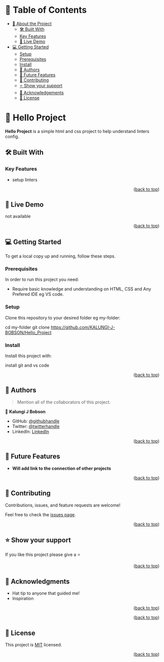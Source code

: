 <a name="readme-top"></a>



<!-- TABLE OF CONTENTS -->

# 📗 Table of Contents

- [📖 About the Project](#about-project)
  - [🛠 Built With](#built-with)
  - [Key Features](#key-features)
  - [🚀 Live Demo](#live-demo)
- [💻 Getting Started](#getting-started)
  - [Setup](#setup)
  - [Prerequisites](#prerequisites)
  - [Install](#install)
  - [👥 Authors](#authors)
  - [🔭 Future Features](#future-features)
  - [🤝 Contributing](#contributing)
  - [⭐️ Show your support](#support)
  - [🙏 Acknowledgements](#acknowledgements)
  - [📝 License](#license)

<!-- PROJECT DESCRIPTION -->

# 📖 Hello Project <a name="about-project"></a>



**Hello Project** is a simple html and css  project to help understand linters config.

## 🛠 Built With <a name="built-with"></a>


<!-- Features -->

### Key Features <a name="key-features"></a>



- setup linters

<p align="right">(<a href="#readme-top">back to top</a>)</p>


## 🚀 Live Demo <a name="live-demo"></a>

not available

<p align="right">(<a href="#readme-top">back to top</a>)</p>

<!-- GETTING STARTED -->

## 💻 Getting Started <a name="getting-started"></a>



To get a local copy up and running, follow these steps.

### Prerequisites

In order to run this project you need:

- Require basic knowledge and understanding on HTML, CSS and Any Prefered IDE eg VS code.

### Setup

Clone this repository to your desired folder eg my-folder:

  cd my-folder
  git clone https://github.com/KALUNGI-J-BOBSON/Hello_Project


### Install

Install this project with:

install git and vs code

<p align="right">(<a href="#readme-top">back to top</a>)</p>

<!-- AUTHORS -->

## 👥 Authors <a name="authors"></a>

> Mention all of the collaborators of this project.

👤 **Kalungi J Bobson**

- GitHub: [@githubhandle](https://github.com/KALUNGI-J-BOBSON)
- Twitter: [@twitterhandle](https://twitter.com/KALUNGIBOBSONJ)
- LinkedIn: [LinkedIn](https://linkedin.com/in/KALUNGI-J-BOBSON)


<p align="right">(<a href="#readme-top">back to top</a>)</p>



## 🔭 Future Features <a name="future-features"></a>



- **Will add link to the connection of other projects**


<p align="right">(<a href="#readme-top">back to top</a>)</p>

<!-- CONTRIBUTING -->

## 🤝 Contributing <a name="contributing"></a>

Contributions, issues, and feature requests are welcome!

Feel free to check the [issues page](../../issues/).

<p align="right">(<a href="#readme-top">back to top</a>)</p>

<!-- SUPPORT -->

## ⭐️ Show your support <a name="support"></a>



If you like this project please give a ⭐️

<p align="right">(<a href="#readme-top">back to top</a>)</p>

<!-- ACKNOWLEDGEMENTS -->

## 🙏 Acknowledgments <a name="acknowledgements"></a>
- Hat tip to anyone that guided me!
- Inspiration
<p align="right">(<a href="#readme-top">back to top</a>)</p>

<!-- FAQ (optional) -->



<p align="right">(<a href="#readme-top">back to top</a>)</p>



## 📝 License <a name="license"></a>

This project is [MIT](./LICENSE) licensed.


<p align="right">(<a href="#readme-top">back to top</a>)</p>
